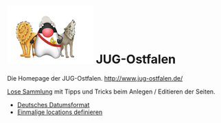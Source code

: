 ![jug logo](assets/main/jug_final_small.png)
JUG-Ostfalen
============

Die Homepage der JUG-Ostfalen. http://www.jug-ostfalen.de/

[Lose Sammlung](https://github.com/JUG-Ostfalen/JUG-Ostfalen.github.io/wiki/Tipps-zum-Editieren-von-Seiten) mit Tipps und Tricks beim Anlegen / Editieren der Seiten.

* [Deutsches Datumsformat](https://github.com/JUG-Ostfalen/JUG-Ostfalen.github.io/wiki/Tipps-zum-Editieren-von-Seiten#deutsches-datumsformat)
* [Einmalige locations definieren](https://github.com/JUG-Ostfalen/JUG-Ostfalen.github.io/wiki/Tipps-zum-Editieren-von-Seiten#location-am-post-definieren)

